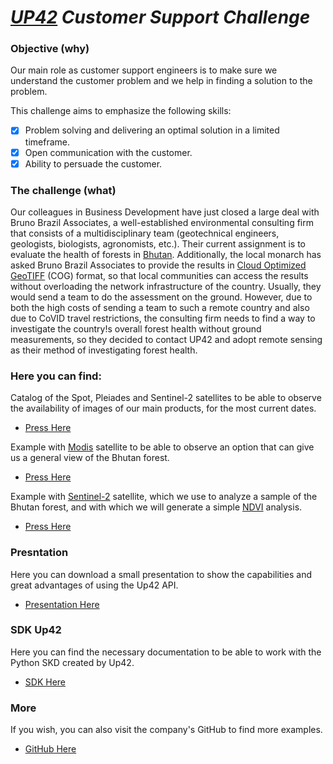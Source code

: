 # *[UP42](https://up42.com/) Customer Support Challenge*

### Objective (why)
Our main role as customer support engineers is to make sure we understand the customer problem and we help in finding a solution to the problem.

This challenge aims to emphasize the following skills:
- [x] Problem solving and delivering an optimal solution in a limited timeframe.
- [x] Open communication with the customer.
- [x] Ability to persuade the customer.

### The challenge (what)
Our colleagues in Business Development have just closed a large deal with Bruno Brazil Associates, a well-established environmental consulting firm that consists of a multidisciplinary team (geotechnical engineers, geologists, biologists, agronomists, etc.).
Their current assignment is to evaluate the health of forests in [Bhutan](https://en.wikipedia.org/wiki/Forestry_in_Bhutan). Additionally, the local monarch has asked Bruno Brazil Associates to provide the results in [Cloud Optimized GeoTIFF](https://www.cogeo.org/) (COG) format, so that local communities can access the results without overloading the network infrastructure of the country. Usually, they would send a team to do the assessment on the ground. However, due to both the high costs of sending a team to such a remote country and also due to CoVID travel restrictions, the consulting firm needs to find a way to investigate the country!s overall forest health without ground measurements, so they decided to contact UP42 and adopt remote sensing as their method of investigating forest health.

### Here you can find:

Catalog of the Spot, Pleiades and Sentinel-2 satellites to be able to observe the availability of images of our main products, for the most current dates.
- [Press Here]()

Example with [Modis](https://en.wikipedia.org/wiki/Moderate_Resolution_Imaging_Spectroradiometer) satellite to be able to observe an option that can give us a general view of the Bhutan forest.
- [Press Here]()

Example with [Sentinel-2](https://en.wikipedia.org/wiki/Sentinel-2) satellite, which we use to analyze a sample of the Bhutan forest, and with which we will generate a simple [NDVI](https://en.wikipedia.org/wiki/Normalized_difference_vegetation_index) analysis.
- [Press Here]()

### Presntation
Here you can download a small presentation to show the capabilities and great advantages of using the Up42 API.
- [Presentation Here]()

### SDK Up42
Here you can find the necessary documentation to be able to work with the Python SKD created by Up42.
- [SDK Here](https://sdk.up42.com/)

### More
If you wish, you can also visit the company's GitHub to find more examples.
- [GitHub Here](https://github.com/up42)